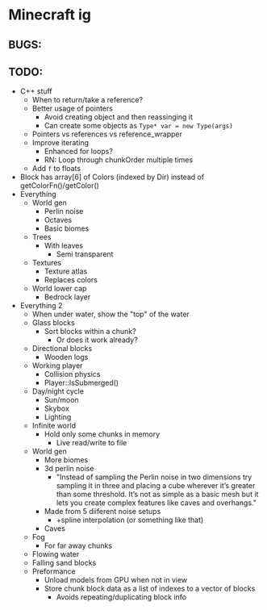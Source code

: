 # Minecraft ig

## BUGS:

## TODO:

- C++ stuff
	- When to return/take a reference?
	- Better usage of pointers
		- Avoid creating object and then reassinging it
		- Can create some objects as `Type* var = new Type(args)`
	- Pointers vs references vs reference_wrapper
	- Improve iterating
		- Enhanced for loops?
		- RN: Loop through chunkOrder multiple times
	- Add `f` to floats
- Block has array[6] of Colors (indexed by Dir) instead of getColorFn()/getColor()
- Everything
	- World gen
		- Perlin noise
		- Octaves
		- Basic biomes
	- Trees
		- With leaves
			- Semi transparent
	- Textures
		- Texture atlas
		- Replaces colors
	- World lower cap
		- Bedrock layer
- Everything 2
    - When under water, show the "top" of the water
	- Glass blocks
		- Sort blocks within a chunk?
			- Or does it work already?
	- Directional blocks
		- Wooden logs
	- Working player
		- Collision physics
		- Player::IsSubmerged()
	- Day/night cycle
		- Sun/moon
		- Skybox
		- Lighting
	- Infinite world
		- Hold only some chunks in memory
			- Live read/write to file
	- World gen
		- More biomes
        - 3d perlin noise
			- "Instead of sampling the Perlin noise in two dimensions try sampling it in three and placing a cube wherever it’s greater than some threshold. It’s not as simple as a basic mesh but it lets you create complex features like caves and overhangs."
        - Made from 5 diiferent noise setups
            - +spline interpolation (or something like that)
        - Caves
	- Fog
		- For far away chunks
	- Flowing water
	- Falling sand blocks
	- Preformance
		- Unload models from GPU when not in view
		- Store chunk block data as a list of indexes to a vector of blocks
			- Avoids repeating/duplicating block info
